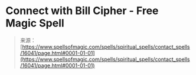 <!--yml
category: 未分类
date: 2024-06-12 18:55:56
-->

# Connect with Bill Cipher - Free Magic Spell

> 来源：[https://www.spellsofmagic.com/spells/spiritual_spells/contact_spells/16041/page.html#0001-01-01](https://www.spellsofmagic.com/spells/spiritual_spells/contact_spells/16041/page.html#0001-01-01)